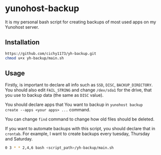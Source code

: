 # yunohost-backup

It is my personal bash script for creating backups of most used apps on my Yunohost server.

## Installation

```bash
https://github.com/cichy1173/yh-backup.git
chmod u+x yh-backup/main.sh
```
## Usage
Firstly, is important to declare all info such as `SSD`, `DISC`, `BACKUP_DIRECTORY`. You should also edit `FAIL_STRING` and change `/dev/sda1` for the drive, that you use to backup data (the same as `DISC` value).

You should declare apps that You want to backup in `yunohost backup create --apps <your apps> ...` command.

You can change `find` command to change how old files should be deleted. 

If you want to automate backups with this script, you should declare that in `crontab`. For example, I want to create backups every tuesday, Thursday and Saturday. 
```bash
0 3 * * 2,4,6 bash <script_path>/yh-backup/main.sh
```
